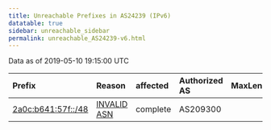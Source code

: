 ```yaml
---
title: Unreachable Prefixes in AS24239 (IPv6)
datatable: true
sidebar: unreachable_sidebar
permalink: unreachable_AS24239-v6.html
---
```


Data as of 2019-05-10 19:15:00 UTC


<div class="datatable-begin"></div>

| Prefix                                                         | Reason                                                                                                    | affected   | Authorized AS   |   MaxLength | Anchor                                         |   unreachable /48s |
|:---------------------------------------------------------------|:----------------------------------------------------------------------------------------------------------|:-----------|:----------------|------------:|:-----------------------------------------------|-------------------:|
| [2a0c:b641:57f::/48](https://stat.ripe.net/2a0c:b641:57f::/48) | [INVALID ASN](https://rpki-validator.ripe.net/announcement-preview?asn=AS24239&prefix=2a0c:b641:57f::/48) | complete   | AS209300        |          48 | [RIPE](unreachable_RIPE_NCC_RPKI_Root-v6.html) |                  1 |

<div class="datatable-end"></div>